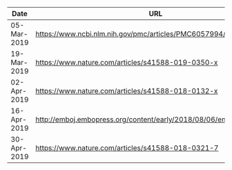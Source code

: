 
Date         | URL
-------------|------------------------------------------------------------
05-Mar-2019  | https://www.ncbi.nlm.nih.gov/pmc/articles/PMC6057994/
19-Mar-2019  | https://www.nature.com/articles/s41588-019-0350-x
02-Apr-2019  | https://www.nature.com/articles/s41588-018-0132-x
16-Apr-2019  | http://emboj.embopress.org/content/early/2018/08/06/embj.201694813
30-Apr-2019  | https://www.nature.com/articles/s41588-018-0321-7
